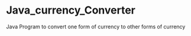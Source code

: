# Java_currency_Converter

Java Program to convert one form of currency to other forms of currency

<br/>

